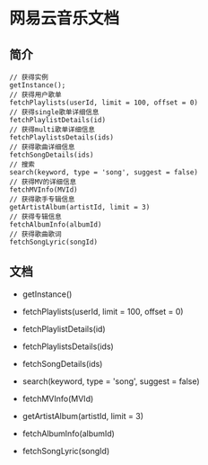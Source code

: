 # 网易云音乐文档
## 简介
```
// 获得实例
getInstance();
// 获得用户歌单
fetchPlaylists(userId, limit = 100, offset = 0)
// 获得single歌单详细信息
fetchPlaylistDetails(id)
// 获得multi歌单详细信息
fetchPlaylistsDetails(ids)
// 获得歌曲详细信息
fetchSongDetails(ids)
// 搜索
search(keyword, type = 'song', suggest = false)
// 获得MV的详细信息
fetchMVInfo(MVId)
// 获得歌手专辑信息
getArtistAlbum(artistId, limit = 3)
// 获得专辑信息
fetchAlbumInfo(albumId)
// 获得歌曲歌词
fetchSongLyric(songId)

```

## 文档
- getInstance()

- fetchPlaylists(userId, limit = 100, offset = 0)

- fetchPlaylistDetails(id)

- fetchPlaylistsDetails(ids)

- fetchSongDetails(ids)

- search(keyword, type = 'song', suggest = false)

- fetchMVInfo(MVId)

- getArtistAlbum(artistId, limit = 3)

- fetchAlbumInfo(albumId)

- fetchSongLyric(songId)
